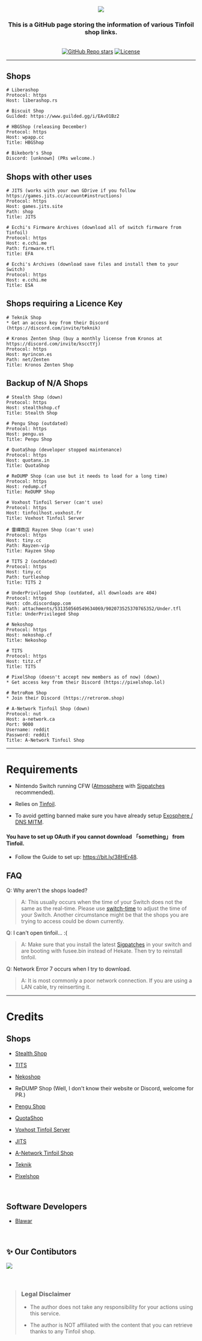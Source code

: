 <div align="center">
<img src="https://readme-typing-svg.demolab.com?font=Roboto+Mono&pause=1000&center=true&random=false&width=435&lines=tinfoil-json">
<h3>This is a GitHub page storing the information of various Tinfoil shop links.</h3>
</div>

</br>

<div align="center">
  <a href="https://github.com/carcaschoi/tinfoil-json/stargazers"><img alt="GitHub Repo stars" src="https://img.shields.io/github/stars/carcaschoi/tinfoil-json?style=for-the-badge"></a>
  <a href="https://github.com/carcaschoi/tinfoil-json/blob/main/LICENSE"><img alt="License" src="https://img.shields.io/badge/license-AGPLv3-purple?style=for-the-badge"></a>
</div>

___

## Shops

```
# Liberashop
Protocol: https
Host: liberashop.rs
```

```
# Biscuit Shop
Guilded: https://www.guilded.gg/i/EAvO1Bz2
```

```
# HBGShop (releasing December)
Protocol: https
Host: wpapp.cc
Title: HBGShop
```

```
# Bikeborb's Shop
Discord: [unknown] (PRs welcome.)
```

## Shops with other uses

```
# JITS (works with your own GDrive if you follow https://games.jits.cc/account#instructions)
Protocol: https
Host: games.jits.site
Path: shop
Title: JITS
```

```
# Ecchi's Firmware Archives (download all of switch firmware from Tinfoil)
Protocol: https
Host: e.cchi.me
Path: firmware.tfl
Title: EFA
```

```
# Ecchi's Archives (download save files and install them to your Switch)
Protocol: https
Host: e.cchi.me
Title: ESA
```

## Shops requiring a Licence Key

```
# Teknik Shop
* Get an access key from their Discord (https://discord.com/invite/teknik)
```

```
# Kronos Zenten Shop (buy a monthly license from Kronos at https://discord.com/invite/kscctYj)
Protocol: https
Host: myrincon.es
Path: net/Zenten
Title: Kronos Zenten Shop
```

## Backup of N/A Shops

```
# Stealth Shop (down)
Protocol: https
Host: stealthshop.cf
Title: Stealth Shop
```

```
# Pengu Shop (outdated)
Protocol: https
Host: pengu.us
Title: Pengu Shop
```
```
# QuotaShop (developer stopped maintenance)
Protocol: https
Host: quotanx.in
Title: QuotaShop
```

```
# ReDUMP Shop (can use but it needs to load for a long time)
Protocol: https
Host: redump.cf
Title: ReDUMP Shop
```

```
# Voxhost Tinfoil Server (can't use)
Protocol: https
Host: tinfoilhost.voxhost.fr
Title: Voxhost Tinfoil Server
```

```
# 雷禪商店 Rayzen Shop (can't use)
Protocol: https
Host: tiny.cc
Path: Rayzen-vip
Title: Rayzen Shop
```

```
# TITS 2 (outdated)
Protocol: https
Host: tiny.cc
Path: turtleshop
Title: TITS 2
```

```
# UnderPrivileged Shop (outdated, all downloads are 404)
Protocol: https
Host: cdn.discordapp.com
Path: attachments/531350560549634069/902073525370765352/Under.tfl
Title: UnderPrivileged Shop
```

```
# Nekoshop
Protocol: https
Host: nekoshop.cf
Title: Nekoshop
```

```
# TITS
Protocol: https
Host: titz.cf
Title: TITS
```

```
# PixelShop (doesn't accept new members as of now) (down)
* Get access key from their Discord (https://pixelshop.lol)
```

```
# RetroRom Shop
* Join their Discord (https://retrorom.shop)
```

```
# A-Network Tinfoil Shop (down)
Protocol: nut
Host: a-network.ca
Port: 9000
Username: reddit
Password: reddit
Title: A-Network Tinfoil Shop
```

---

# Requirements

* Nintendo Switch running CFW ([Atmosphere](https://github.com/Atmosphere-NX/Atmosphere/releases) with [Sigpatches](https://github.com/ITotalJustice/patches/releases) recommended).

* Relies on [Tinfoil](https://tinfoil.io).

* To avoid getting banned make sure you have already setup [Exosphere / DNS MITM](https://rentry.org/ExosphereDNSMITM).

#### You have to set up OAuth if you cannot download  「something」  from Tinfoil.
* Follow the Guide to set up: https://bit.ly/38HEr48.

## FAQ

Q: Why aren't the shops loaded?

> A: This usually occurs when the time of your Switch does not the same as the real-time. Please use [switch-time](https://github.com/3096/switch-time) to adjust the time of your Switch. Another circumstance might be that the shops you are trying to access could be down currently.


Q: I can't open tinfoil... :(

> A: Make sure that you install the latest [Sigpatches](https://github.com/ITotalJustice/patches/releases/latest) in your switch and are booting with fusee.bin instead of Hekate. Then try to reinstall tinfoil.


Q: Network Error 7 occurs when I try to download.

> A: It is most commonly a poor network connection. If you are using a LAN cable, try reinserting it.

---

# Credits

## Shops

* [Stealth Shop](https://discord.gg/EZMAupDvWE)

* [TITS](https://discord.gg/QFXjFa3Jkh)

* [Nekoshop](https://discord.gg/pytKu48eMk)

* ReDUMP Shop (Well, I don't know their website or Discord, welcome for PR.)

* [Pengu Shop](https://discord.gg/VAadvt9KFH)

* [QuotaShop](https://discord.gg/kjvT5ah)

* [Voxhost Tinfoil Server](https://tinfoil.voxhost.fr/discord)

* [JITS](https://discord.gg/vGqsaD2)

* [A-Network Tinfoil Shop](https://a-network.ca/switch.php)

* [Teknik](https://teknik.app)

* [Pixelshop](https://pixelshop.lol/)

</br>

## Software Developers

* [Blawar](https://github.com/blawar)

</br>

## ✨ Our Contibutors

<a href="https://github.com/carcaschoi/tinfoil-json/graphs/contributors">
  <img src="https://contrib.rocks/image?repo=carcaschoi/tinfoil-json" />
</a>


</br>
</br>
</br>


> ### Legal Disclaimer
>
> - The author does not take any responsibility for your actions using this service.
>
> - The author is NOT affiliated with the content that you can retrieve thanks to any Tinfoil shop.
